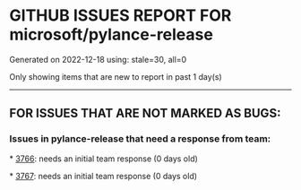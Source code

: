 
# GITHUB ISSUES REPORT FOR microsoft/pylance-release


Generated on 2022-12-18 using: stale=30, all=0


Only showing items that are new to report in past 1 day(s)


---

## FOR ISSUES THAT ARE NOT MARKED AS BUGS:


### Issues in pylance-release that need a response from team:


\* [3766](https://github.com/microsoft/pylance-release/issues/3766 "(parameter) request: Any &quot;request&quot; is not accessed Pylance"): needs an initial team response (0 days old)

\* [3767](https://github.com/microsoft/pylance-release/issues/3767 "Inlay Hints infills illegal return type hints on methods"): needs an initial team response (0 days old)

